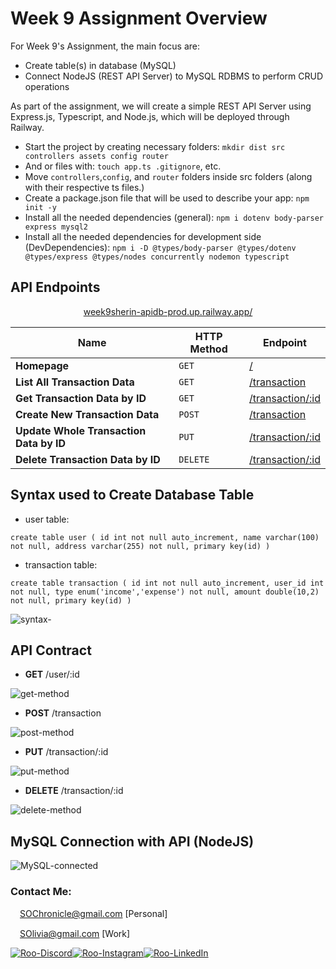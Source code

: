 # Week 9 Assignment Overview

For Week 9's Assignment, the main focus are:
- Create table(s) in database (MySQL)
- Connect NodeJS (REST API Server) to MySQL RDBMS to perform CRUD operations

As part of the assignment, we will create a simple REST API Server using Express.js, Typescript, and Node.js, which will be deployed through Railway.

- Start the project by creating necessary folders: `mkdir dist src controllers assets config router`
- And or files with: `touch app.ts .gitignore`, etc.
- Move `controllers`,`config`, and `router` folders inside src folders (along with their respective ts files.)
- Create a package.json file that will be used to describe your app: `npm init -y`
- Install all the needed dependencies (general): `npm i dotenv body-parser express mysql2` 
- Install all the needed dependencies for development side (DevDependencies): `npm i -D @types/body-parser @types/dotenv @types/express @types/nodes concurrently nodemon typescript`

## API Endpoints
<p align="center">
<a href="https://week9sherin-apidb-prod.up.railway.app/">week9sherin-apidb-prod.up.railway.app/</a>
</p>

<div align="center">

| Name  | HTTP Method | Endpoint | 
| ----------- | ----------- | ----------- |
| **Homepage** | `GET` |[/](https://week9sherin-apidb-prod.up.railway.app/)
| **List All Transaction Data** | `GET` | [/transaction](https://week9sherin-apidb-prod.up.railway.app/transaction)
| **Get Transaction Data by ID** | `GET` | [/transaction/:id](https://week9sherin-apidb-prod.up.railway.app/transaction/1) |
| **Create New Transaction Data** | `POST` | [/transaction](https://week9sherin-apidb-prod.up.railway.app/transaction) |
| **Update Whole Transaction Data by ID** | `PUT` | [/transaction/:id](https://week9sherin-apidb-prod.up.railway.app/transaction/1) |
| **Delete Transaction Data by ID** | `DELETE` | [/transaction/:id](https://week9sherin-apidb-prod.up.railway.app/transaction/1) |
</div>

## Syntax used to Create Database Table
- user table:
  
`create table user (
    id int not null auto_increment,
    name varchar(100) not null,
    address varchar(255) not null,
    primary key(id)
  )`

- transaction table:
  
`create table transaction (
    id int not null auto_increment,
    user_id int not null,
    type enum('income','expense') not null,
    amount double(10,2) not null,
    primary key(id)
  )`
    
![syntax-](https://raw.githubusercontent.com/RevoU-FSSE-2/week-9-SherinOlivia/main/documentation/syntax-createtable.webp)

## API Contract
- **GET** /user/:id
  
![get-method](https://raw.githubusercontent.com/RevoU-FSSE-2/week-9-SherinOlivia/main/documentation/get-userid-method.webp)
- **POST** /transaction
  
![post-method](https://raw.githubusercontent.com/RevoU-FSSE-2/week-9-SherinOlivia/main/documentation/post-method.webp)
- **PUT** /transaction/:id
  
![put-method](https://raw.githubusercontent.com/RevoU-FSSE-2/week-9-SherinOlivia/main/documentation/put-method.webp)
- **DELETE** /transaction/:id
  
![delete-method](https://raw.githubusercontent.com/RevoU-FSSE-2/week-9-SherinOlivia/main/documentation/delete-method.webp)


## MySQL Connection with API (NodeJS)
![MySQL-connected](https://raw.githubusercontent.com/RevoU-FSSE-2/week-9-SherinOlivia/main/documentation/mysql-connected.webp)

### Contact Me:

<img src="https://raw.githubusercontent.com/RevoU-FSSE-2/week-7-SherinOlivia/3dd7cdf0d5c9fc1828f0dfcac8ef2e9c057902be/assets/gmail-icon.svg" width="15px" background-color="none">[SOChronicle@gmail.com](mailto:SOChronicle@gmail.com) [Personal]

<img src="https://raw.githubusercontent.com/RevoU-FSSE-2/week-7-SherinOlivia/3dd7cdf0d5c9fc1828f0dfcac8ef2e9c057902be/assets/gmail-icon.svg" width="15px" background-color="none">[SOlivia@gmail.com](mailto:SOlivia198@gmail.com) [Work]

[![Roo-Discord](https://raw.githubusercontent.com/RevoU-FSSE-2/week-5-SherinOlivia/bddf1eca3ee3ad82db2f228095d01912bf9c3de6/assets/MDimgs/icons8-discord.svg)](https://discord.com/users/shxdxr#7539)[![Roo-Instagram](https://raw.githubusercontent.com/RevoU-FSSE-2/week-5-SherinOlivia/bddf1eca3ee3ad82db2f228095d01912bf9c3de6/assets/MDimgs/icons8-instagram.svg)](https://instagram.com/shxdxr?igshid=MzRlODBiNWFlZA==)[![Roo-LinkedIn](https://raw.githubusercontent.com/RevoU-FSSE-2/week-5-SherinOlivia/bddf1eca3ee3ad82db2f228095d01912bf9c3de6/assets/MDimgs/icons8-linkedin-circled.svg)](https://www.linkedin.com/in/sherin-olivia-07311127a/)
